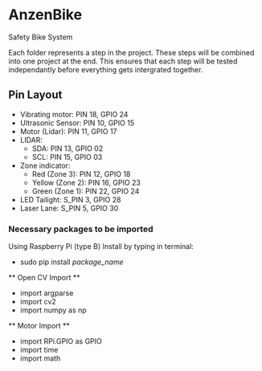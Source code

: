 # AnzenBike
Safety Bike System

Each folder represents a step in the project. 
These steps will be combined into one project at the end. 
This ensures that each step will be tested independantly before everything gets intergrated together.

## Pin Layout
- Vibrating motor: PIN 18, GPIO 24
- Ultrasonic Sensor: PIN 10, GPIO 15
- Motor (Lidar): PIN 11, GPIO 17
- LIDAR:
  * SDA: PIN 13, GPIO 02
  * SCL: PIN 15, GPIO 03
- Zone indicator:
  * Red (Zone 3):			PIN 12, GPIO 18 
  * Yellow (Zone 2):		PIN 16, GPIO 23
  * Green (Zone 1):			PIN 22, GPIO 24
- LED Tailight: 		  S_PIN  3, GPIO 28
- Laser Lane: 			  S_PIN  5, GPIO 30

### Necessary packages to be imported
Using Raspberry Pi (type B)
Install by typing in terminal: 
- sudo pip install *package_name*

** Open CV Import **
- import argparse
- import cv2
- import numpy as np

** Motor Import **
- import RPi.GPIO as GPIO
- import time
- import math
